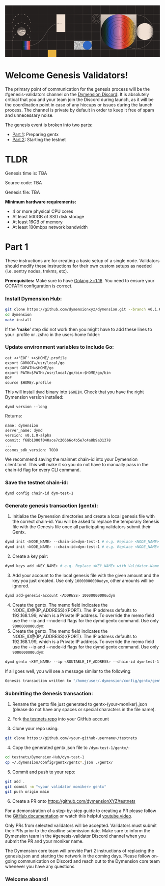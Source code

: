 ![Dymension Hub Genesis Validators](/static/img/genesis-validators.png)

# Welcome Genesis Validators!

The primary point of communication for the genesis process will be the #genesis-validators channel on the [Dymension Discord](discord.gg/dymension). It is absolutely critical that you and your team join the Discord during launch, as it will be the coordination point in case of any hiccups or issues during the launch process. The channel is private by default in order to keep it free of spam and unnecessary noise.

The genesis event is broken into two parts:

-   [Part 1](/dymension_hub/dym-test-1/genesis_validators.md#part-1): Preparing gentx
-   [Part 2](/dymension_hub/dym-test-1/genesis_validators.md#part-2): Starting the testnet

# TLDR

Genesis time is: TBA

Source code: TBA

Genesis file: TBA

**Minimum hardware requirements:**

-   4 or more physical CPU cores
-   At least 500GB of SSD disk storage
-   At least 16GB of memory
-   At least 100mbps network bandwidth

# Part 1

These instructions are for creating a basic setup of a single node. Validators should modify these instructions for their own custom setups as needed (i.e. sentry nodes, tmkms, etc).

**Prerequisites:** Make sure to have [Golang >=1.18](https://golang.org/). You need to ensure your GOPATH configuration is correct.

### Install Dymension Hub:

```sh
git clone https://github.com/dymensionxyz/dymension.git --branch v0.1.0-alpha
cd dymension
make install
```

If the **'make'** step did not work then you might have to add these lines to your .profile or .zshrc in the users home folder:

### Update environment variables to include Go:

```
cat <<'EOF' >>$HOME/.profile
export GOROOT=/usr/local/go
export GOPATH=$HOME/go
export PATH=$PATH:/usr/local/go/bin:$HOME/go/bin
EOF
source $HOME/.profile
```

This will install `dymd` binary into `$GOBIN`. Check that you have the right Dymension version installed:

```
dymd version --long
```

Returns:

```
name: dymension
server_name: dymd
version: v0.1.0-alpha
commit: f68b1000f040ace7c266b6c4b5e7c4a8b9a31378
...
cosmos_sdk_version: TODO
```

We recommend saving the mainnet chain-id into your Dymension client.toml. This will make it so you do not have to manually pass in the chain-id flag for every CLI command.

### Save the testnet chain-id:

```
dymd config chain-id dym-test-1
```

### Generate genesis transaction (gentx):

1. Initialize the Dymension directories and create a local genesis file with the correct chain-id. You will be asked to replace the temporary Genesis file with the Genesis file once all participating validators submit their Gentx.

```bash
dymd init <NODE_NAME> --chain-id=dym-test-1 # e.g. Replace <NODE_NAME> with Validator-Name-Node
dymd init <NODE_NAME> --chain-id=dym-test-1 # e.g. Replace <NODE_NAME> with Validator-Name-Node
```

2. Create a key pair:

```bash
dymd keys add <KEY_NAME> # e.g. Replace <KEY_NAME> with Validator-Name
```

3. Add your account to the local genesis file with the given amount and the key you just created. Use only `10000000000udym`, other amounts will be ignored.

```bash
dymd add-genesis-account <ADDRESS> 10000000000udym
```

4. Create the gentx. The memo field indicates the NODE_ID@{IP_ADDRESS}:{PORT}. The IP address defaults to 192.168.1.99, which is a Private IP address. To override the memo field use the --ip and --node-id flags for the dymd gentx command. Use only `9000000000udym`:
5. Create the gentx. The memo field indicates the NODE_ID@{IP_ADDRESS}:{PORT}. The IP address defaults to 192.168.1.99, which is a Private IP address. To override the memo field use the --ip and --node-id flags for the dymd gentx command. Use only `9000000000udym`:

```bash
dymd gentx <KEY_NAME> --ip <ROUTABLE_IP_ADDRESS> --chain-id dym-test-1 9000000000udym
```

If all goes well, you will see a message similar to the following:

```bash
Genesis transaction written to "/home/user/.dymension/config/gentx/gentx-******.json"
```

### Submitting the Genesis transaction:

1. Rename the gentx file just generated to gentx-{your-moniker}.json (please do not have any spaces or special characters in the file name).

2. Fork [the testnets repo](https://github.com/dymensionXYZ/testnets/) into your GitHub account

3. Clone your repo using:

```bash
git clone https://github.com/<your-github-username>/testnets
```

4. Copy the generated gentx json file to `/dym-test-1/gentx/`:

```bash
cd testnets/Dymension-Hub/dym-test-1
cp ~/.dymension/config/gentx/gentx*.json ./gentx/
```

5. Commit and push to your repo:

```bash
git add .
git commit -m "<your validator moniker> gentx"
git push origin main
```

6. Create a PR onto https://github.com/dymensionXYZ/testnets

For a demonstration of a step-by-step guide to creating a PR please follow the [GitHub documentation](https://docs.github.com/en/pull-requests/collaborating-with-pull-requests/proposing-changes-to-your-work-with-pull-requests/creating-a-pull-request-from-a-fork) or watch this helpful [youtube video](https://www.youtube.com/watch?v=a_FLqX3vGR4).

Only PRs from selected validators will be accepted. Validators must submit their PRs prior to the deadline submission date. Make sure to inform the Dymension team in the #genesis-validator Discord channel when you submit the PR and your moniker name.

The Dymension core team will provide Part 2 instructions of replacing the genesis.json and starting the network in the coming days. Please follow on-going communication on Discord and reach out to the Dymension core team whenever you have any questions.

### Welcome aboard!
